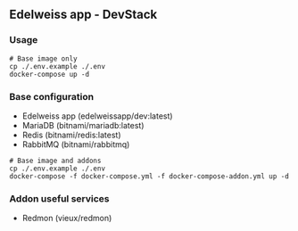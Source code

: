 ## Edelweiss app - DevStack

### Usage
```
# Base image only
cp ./.env.example ./.env
docker-compose up -d
```
### Base configuration
- Edelweiss app (edelweissapp/dev:latest)
- MariaDB (bitnami/mariadb:latest)
- Redis (bitnami/redis:latest)
- RabbitMQ (bitnami/rabbitmq)

```
# Base image and addons
cp ./.env.example ./.env
docker-compose -f docker-compose.yml -f docker-compose-addon.yml up -d
```

### Addon useful services
- Redmon (vieux/redmon)
